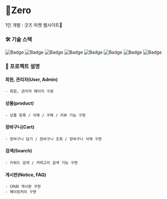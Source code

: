 # 💙Zero
1인 개발 : 굿즈 마켓 웹사이트🌟

### 🛠 기술 스택
![Badge](https://img.shields.io/badge/Java-007396?style=flat&logo=Java&logoColor=white) ![Badge](https://img.shields.io/badge/Spring-6DB33F?style=flat&logo=Spring&logoColor=white) ![Badge](https://img.shields.io/badge/MySQL-4479A1?style=flat&logo=MariaDB&logoColor=white)
![Badge](https://img.shields.io/badge/Bootstrap-563D7C?style=flat&logo=Bootstrap&logoColor=white) ![Badge](https://img.shields.io/badge/HTML-E34F26?style=flat&logo=HTML5&logoColor=white) ![Badge](https://img.shields.io/badge/CSS-1572B6?style=flat&logo=CSS3&logoColor=white) ![Badge](https://img.shields.io/badge/JavaScript-F7DF1E?style=flat&logo=JavaScript&logoColor=white) ![Badge](https://img.shields.io/badge/jQuery-0769AD?style=flat&logo=jQuery&logoColor=white)

### 📝 프로젝트 설명
 
 ####  회원, 관리자(User, Admin)
    - 회원, 관리자 페이지 구분

 #### 상품(product)
    - 상품 등록 / 삭제 / 구매 / 리뷰 기능 구현

 ####  장바구니(Cart)
    - 장바구니 담기 / 장바구니 조회 / 장바구니 삭제 구현
    
 #### 검색(Search)
    - 키워드 검색 / 카테고리 검색 기능 구현
    
 ####  게시판(Notice, FAQ)
    - CRUD 게시판 구현
    - 페이징처리 구현
